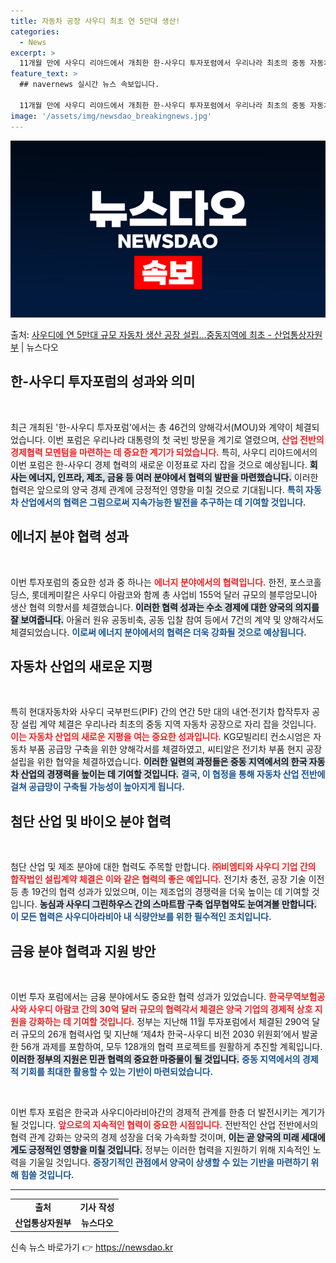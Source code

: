 ```yaml
---
title: 자동차 공장 사우디 최초 연 5만대 생산!
categories:
  - News
excerpt: >
  11개월 만에 사우디 리야드에서 개최한 한-사우디 투자포럼에서 우리나라 최초의 중동 자동차 공장 설립 계약 …
feature_text: >
  ## navernews 실시간 뉴스 속보입니다.

  11개월 만에 사우디 리야드에서 개최한 한-사우디 투자포럼에서 우리나라 최초의 중동 자동차 공장 설립 계약 …
image: '/assets/img/newsdao_breakingnews.jpg'
---
```


![뉴스다오 속보](/assets/img/newsdao_breakingnews.jpg)

<p>출처: <a href="https://newsdao.kr/2261" rel="dofollow">사우디에 연 5만대 규모 자동차 생산 공장 설립…중동지역에 최초 - 산업통상자원부</a> | 뉴스다오</p>

<h2 data-ke-size="size26">한-사우디 투자포럼의 성과와 의미</h2>

<p data-ke-size="size16">&nbsp;</p>

<p data-ke-size="size16">최근 개최된 '한-사우디 투자포럼'에서는 총 46건의 양해각서(MOU)와 계약이 체결되었습니다. 이번 포럼은 우리나라 대통령의 첫 국빈 방문을 계기로 열렸으며, <b><span style="color: #ee2323;">산업 전반의 경제협력 모멘텀을 마련하는 데 중요한 계기가 되었습니다.</span></b> 특히, 사우디 리야드에서의 이번 포럼은 한-사우디 경제 협력의 새로운 이정표로 자리 잡을 것으로 예상됩니다. <b><span style="background-color: #21538527;">회사는 에너지, 인프라, 제조, 금융 등 여러 분야에서 협력의 발판을 마련했습니다.</span></b> 이러한 협력은 앞으로의 양국 경제 관계에 긍정적인 영향을 미칠 것으로 기대됩니다. <b><span style="color: #1a5490;">특히 자동차 산업에서의 협력은 그럼으로써 지속가능한 발전을 추구하는 데 기여할 것입니다.</span></b></p>

<h2 data-ke-size="size26">에너지 분야 협력 성과</h2>

<p data-ke-size="size16">&nbsp;</p>

<p data-ke-size="size16">이번 투자포럼의 중요한 성과 중 하나는 <b><span style="color: #ee2323;">에너지 분야에서의 협력입니다.</span></b> 한전, 포스코홀딩스, 롯데케미칼은 사우디 아람코와 함께 총 사업비 155억 달러 규모의 블루암모니아 생산 협력 의향서를 체결했습니다. <b><span style="background-color: #21538527;">이러한 협력 성과는 수소 경제에 대한 양국의 의지를 잘 보여줍니다.</span></b> 아울러 원유 공동비축, 공동 입찰 참여 등에서 7건의 계약 및 양해각서도 체결되었습니다. <b><span style="color: #1a5490;">이로써 에너지 분야에서의 협력은 더욱 강화될 것으로 예상됩니다.</span></b></p>

<h2 data-ke-size="size26">자동차 산업의 새로운 지평</h2>

<p data-ke-size="size16">&nbsp;</p>

<p data-ke-size="size16">특히 현대자동차와 사우디 국부펀드(PIF) 간의 연간 5만 대의 내연·전기차 합작투자 공장 설립 계약 체결은 우리나라 최초의 중동 지역 자동차 공장으로 자리 잡을 것입니다. <b><span style="color: #ee2323;">이는 자동차 산업의 새로운 지평을 여는 중요한 성과입니다.</span></b> KG모빌리티 컨소시엄은 자동차 부품 공급망 구축을 위한 양해각서를 체결하였고, 씨티알은 전기차 부품 현지 공장 설립을 위한 협약을 체결하였습니다. <b><span style="background-color: #21538527;">이러한 일련의 과정들은 중동 지역에서의 한국 자동차 산업의 경쟁력을 높이는 데 기여할 것입니다.</span></b> <b><span style="color: #1a5490;">결국, 이 협정을 통해 자동차 산업 전반에 걸쳐 공급망이 구축될 가능성이 높아지게 됩니다.</span></b></p>

<h2 data-ke-size="size26">첨단 산업 및 바이오 분야 협력</h2>

<p data-ke-size="size16">&nbsp;</p>

<p data-ke-size="size16">첨단 산업 및 제조 분야에 대한 협력도 주목할 만합니다. <b><span style="color: #ee2323;">㈜비엠티와 사우디 기업 간의 합작법인 설립계약 체결은 이와 같은 협력의 좋은 예입니다.</span></b> 전기차 충전, 공장 기술 이전 등 총 19건의 협력 성과가 있었으며, 이는 제조업의 경쟁력을 더욱 높이는 데 기여할 것입니다. <b><span style="background-color: #21538527;">농심과 사우디 그린하우스 간의 스마트팜 구축 업무협약도 눈여겨볼 만합니다.</span></b> <b><span style="color: #1a5490;">이 모든 협력은 사우디아라비아 내 식량안보를 위한 필수적인 조치입니다.</span></b></p>

<h2 data-ke-size="size26">금융 분야 협력과 지원 방안</h2>

<p data-ke-size="size16">&nbsp;</p>

<p data-ke-size="size16">이번 투자 포럼에서는 금융 분야에서도 중요한 협력 성과가 있었습니다. <b><span style="color: #ee2323;">한국무역보험공사와 사우디 아람코 간의 30억 달러 규모의 협력각서 체결은 양국 기업의 경제적 상호 지원을 강화하는 데 기여할 것입니다.</span></b> 정부는 지난해 11월 투자포럼에서 체결된 290억 달러 규모의 26개 협력사업 및 지난해 ‘제4차 한국-사우디 비전 2030 위원회’에서 발굴한 56개 과제를 포함하여, 모두 128개의 협력 프로젝트를 원활하게 추진할 계획입니다. <b><span style="background-color: #21538527;">이러한 정부의 지원은 민관 협력의 중요한 마중물이 될 것입니다.</span></b> <b><span style="color: #1a5490;">중동 지역에서의 경제적 기회를 최대한 활용할 수 있는 기반이 마련되었습니다.</span></b></p>

<p data-ke-size="size16">&nbsp;</p>

<p data-ke-size="size16">이번 투자 포럼은 한국과 사우디아라비아간의 경제적 관계를 한층 더 발전시키는 계기가 될 것입니다. <b><span style="color: #ee2323;">앞으로의 지속적인 협력이 중요한 시점입니다.</span></b> 전반적인 산업 전반에서의 협력 관계 강화는 양국의 경제 성장을 더욱 가속화할 것이며, <b><span style="background-color: #21538527;">이는 곧 양국의 미래 세대에게도 긍정적인 영향을 미칠 것입니다.</span></b> 정부는 이러한 협력을 지원하기 위해 지속적인 노력을 기울일 것입니다. <b><span style="color: #1a5490;">중장기적인 관점에서 양국이 상생할 수 있는 기반을 마련하기 위해 힘쓸 것입니다.</span></b></p>

<hr>

<table style="width: 100%; border-collapse: collapse;">

<tr>
<td style="text-align: center; height: 17px;"><b>출처</b></td>
<td style="text-align: center; height: 17px;"><b>기사 작성</b></td>
</tr>

<tr>
<td style="text-align: center; height: 17px;"><b>산업통상자원부</b></td>
<td style="text-align: center; height: 17px;"><b>뉴스다오</b></td>
</tr>

</table> 

신속 뉴스 바로가기 👉 <a href="https://newsdao.kr" rel="dofollow">https://newsdao.kr</a>


